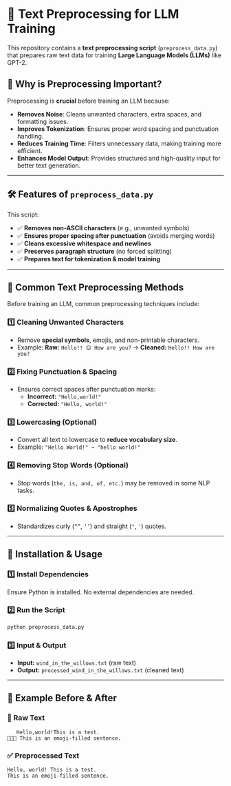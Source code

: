 # 📝 Text Preprocessing for LLM Training

This repository contains a **text preprocessing script** (`preprocess_data.py`) that prepares raw text data for training **Large Language Models (LLMs)** like GPT-2.

## 🚀 Why is Preprocessing Important?

Preprocessing is **crucial** before training an LLM because:
- **Removes Noise**: Cleans unwanted characters, extra spaces, and formatting issues.
- **Improves Tokenization**: Ensures proper word spacing and punctuation handling.
- **Reduces Training Time**: Filters unnecessary data, making training more efficient.
- **Enhances Model Output**: Provides structured and high-quality input for better text generation.

---

## 🛠️ Features of `preprocess_data.py`
This script:
- ✅ **Removes non-ASCII characters** (e.g., unwanted symbols)
- ✅ **Ensures proper spacing after punctuation** (avoids merging words)
- ✅ **Cleans excessive whitespace and newlines**
- ✅ **Preserves paragraph structure** (no forced splitting)
- ✅ **Prepares text for tokenization & model training**

---

## 📌 Common Text Preprocessing Methods

Before training an LLM, common preprocessing techniques include:

### **1️⃣ Cleaning Unwanted Characters**
- Remove **special symbols**, emojis, and non-printable characters.
- Example:
  **Raw:** `Hello!! 😊 How are you?` → **Cleaned:** `Hello!! How are you?`

### **2️⃣ Fixing Punctuation & Spacing**
- Ensures correct spaces after punctuation marks:
  - **Incorrect:** `"Hello,world!"`
  - **Corrected:** `"Hello, world!"`

### **3️⃣ Lowercasing (Optional)**
- Convert all text to lowercase to **reduce vocabulary size**.
- Example: `"Hello World!" → "hello world!"`

### **4️⃣ Removing Stop Words (Optional)**
- Stop words (`the, is, and, of, etc.`) may be removed in some NLP tasks.

### **5️⃣ Normalizing Quotes & Apostrophes**
- Standardizes curly (`“”`, `‘’`) and straight (`"`, `'`) quotes.

---

## 🔧 Installation & Usage

### **1️⃣ Install Dependencies**
Ensure Python is installed. No external dependencies are needed.

### **2️⃣ Run the Script**
```bash
python preprocess_data.py
```

### **3️⃣ Input & Output**
- **Input:** `wind_in_the_willows.txt` (raw text)
- **Output:** `processed_wind_in_the_willows.txt` (cleaned text)

---

## 📝 Example Before & After

### **📌 Raw Text**
```
   Hello,world!This is a test.
🙂🙂🙂 This is an emoji-filled sentence.
```

### **✅ Preprocessed Text**
```
Hello, world! This is a test.
This is an emoji-filled sentence.
```